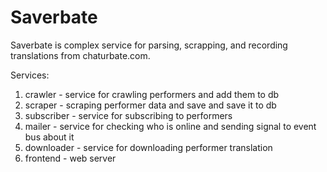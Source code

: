 # Saverbate

Saverbate is complex service for parsing, scrapping, and recording translations from chaturbate.com.

Services:

1) crawler - service for crawling performers and add them to db
2) scraper - scraping performer data and save and save it to db
3) subscriber - service for subscribing to performers
4) mailer - service for checking who is online and sending signal to event bus about it
5) downloader - service for downloading performer translation
6) frontend - web server
